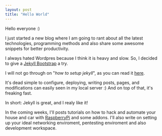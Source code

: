 ```yaml
---
layout: post
title: "Hello World"
---
```


Hello everyone :)

I just started a new blog where I am going to rant about all the latest technologies, programming methods and also share some
awesome snippets for better productivity.

I always hated Wordpres because I think it is heavy and slow. So, I decided to give a [Jekyll Bootstrap](http://jekyllbootstrap.com/) a try.

I will not go through on "*how to setup jekyll*", as you can read it [here](http://jekyllbootstrap.com/).

It's dead simple to configure, deploying, writing posts, pages, and modifications can easily seen in my local server :)
And on top of that, it's freaking fast.

In short: Jekyll is great, and I realy like it!

In the coming weeks, I'll posts tutorials on how to hack and automate your house and car with [RaspberryPi](http://raspberrypi.org) and some addons. I'll also write on setting up your ideal networking enviroment, pentesting enviroment and also development workspace.


